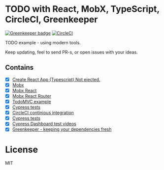 # TODO with React, MobX, TypeScript, CircleCI, Greenkeeper

[![Greenkeeper badge](https://badges.greenkeeper.io/zerdos/react-mobx-typescript-boilerplate.svg)](https://greenkeeper.io/)
[![CircleCI](https://circleci.com/gh/zerdos/react-mobx-typescript-boilerplate.svg?style=svg)](https://circleci.com/gh/zerdos/react-mobx-typescript-boilerplate)

TODO example - using modern tools.

Keep updating, feel to send PR-s, or open issues with your ideas.

## Contains

- [x] [Create React App (Typescript) Not ejected.](https://github.com/facebook/create-react-app) 
- [x] [Mobx](https://github.com/mobxjs/mobx) 
- [x] [Mobx React](https://github.com/mobxjs/mobx-react)
- [x] [Mobx React Router](https://github.com/alisd23/mobx-react-router/)
- [x] [TodoMVC example](http://todomvc.com)
- [x] [Cypress tests](https://www.cypress.io/)
- [x] [CircleCI continious integration](https://circleci.com/)
- [x] [Cypress tests](https://www.cypress.io/)
- [x] [Cypress Dashboard test videos](https://dashboard.cypress.io/#/projects/bi4amy/runs)
- [x] [Greenkeeper - keeping your dependencies fresh](https://greenkeeper.io/)

# License

MIT
